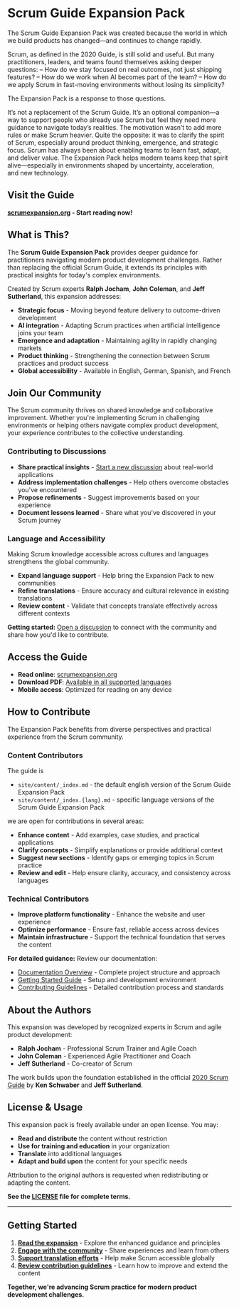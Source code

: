 # Scrum Guide Expansion Pack

The Scrum Guide Expansion Pack was created because the world in which we build products has changed—and continues to change rapidly.

Scrum, as defined in the 2020 Guide, is still solid and useful. But many practitioners, leaders, and teams found themselves asking deeper questions:
– How do we stay focused on real outcomes, not just shipping features?
– How do we work when AI becomes part of the team?
– How do we apply Scrum in fast-moving environments without losing its simplicity?

The Expansion Pack is a response to those questions.

It’s not a replacement of the Scrum Guide. It’s an optional companion—a way to support people who already use Scrum but feel they need more guidance to navigate today’s realities.
The motivation wasn’t to add more rules or make Scrum heavier. Quite the opposite: it was to clarify the spirit of Scrum, especially around product thinking, emergence, and strategic focus.
Scrum has always been about enabling teams to learn fast, adapt, and deliver value. The Expansion Pack helps modern teams keep that spirit alive—especially in environments shaped by uncertainty, acceleration, and new technology.

## Visit the Guide

**[scrumexpansion.org](https://scrumexpansion.org) - Start reading now!**

## What is This?

The **Scrum Guide Expansion Pack** provides deeper guidance for practitioners navigating modern product development challenges. Rather than replacing the official Scrum Guide, it extends its principles with practical insights for today's complex environments.

Created by Scrum experts **Ralph Jocham**, **John Coleman**, and **Jeff Sutherland**, this expansion addresses:

- **Strategic focus** - Moving beyond feature delivery to outcome-driven development
- **AI integration** - Adapting Scrum practices when artificial intelligence joins your team
- **Emergence and adaptation** - Maintaining agility in rapidly changing markets
- **Product thinking** - Strengthening the connection between Scrum practices and product success
- **Global accessibility** - Available in English, German, Spanish, and French

## Join Our Community

The Scrum community thrives on shared knowledge and collaborative improvement. Whether you're implementing Scrum in challenging environments or helping others navigate complex product development, your experience contributes to the collective understanding.

### Contributing to Discussions

- **Share practical insights** - [Start a new discussion](https://github.com/ScrumGuides/ScrumGuide-ExpansionPack/discussions) about real-world applications
- **Address implementation challenges** - Help others overcome obstacles you've encountered
- **Propose refinements** - Suggest improvements based on your experience
- **Document lessons learned** - Share what you've discovered in your Scrum journey

### Language and Accessibility

Making Scrum knowledge accessible across cultures and languages strengthens the global community.

- **Expand language support** - Help bring the Expansion Pack to new communities
- **Refine translations** - Ensure accuracy and cultural relevance in existing translations
- **Review content** - Validate that concepts translate effectively across different contexts

**Getting started:** [Open a discussion](https://github.com/ScrumGuides/ScrumGuide-ExpansionPack/discussions) to connect with the community and share how you'd like to contribute.

## Access the Guide

- **Read online**: [scrumexpansion.org](https://scrumexpansion.org)
- **Download PDF**: [Available in all supported languages](https://scrumexpansion.org/download)
- **Mobile access**: Optimized for reading on any device

## How to Contribute

The Expansion Pack benefits from diverse perspectives and practical experience from the Scrum community.

### Content Contributors

The guide is

- `site/content/_index.md` - the default english version of the Scrum Guide Expansion Pack
- `site/content/_index.{lang}.md` - specific language versions of the Scrum Guide Expansion Pack

we are open for contributions in several areas:

- **Enhance content** - Add examples, case studies, and practical applications
- **Clarify concepts** - Simplify explanations or provide additional context
- **Suggest new sections** - Identify gaps or emerging topics in Scrum practice
- **Review and edit** - Help ensure clarity, accuracy, and consistency across languages

### Technical Contributors

- **Improve platform functionality** - Enhance the website and user experience
- **Optimize performance** - Ensure fast, reliable access across devices
- **Maintain infrastructure** - Support the technical foundation that serves the content

**For detailed guidance:** Review our documentation:

- [Documentation Overview](./docs/README.md) - Complete project structure and approach
- [Getting Started Guide](./docs/getting-started.md) - Setup and development environment
- [Contributing Guidelines](./docs/contributing.md) - Detailed contribution process and standards

## About the Authors

This expansion was developed by recognized experts in Scrum and agile product development:

- **Ralph Jocham** - Professional Scrum Trainer and Agile Coach
- **John Coleman** - Experienced Agile Practitioner and Coach
- **Jeff Sutherland** - Co-creator of Scrum

The work builds upon the foundation established in the official [2020 Scrum Guide](https://scrumguides.org/) by **Ken Schwaber** and **Jeff Sutherland**.

## License & Usage

This expansion pack is freely available under an open license. You may:

- **Read and distribute** the content without restriction
- **Use for training and education** in your organization
- **Translate** into additional languages
- **Adapt and build upon** the content for your specific needs

Attribution to the original authors is requested when redistributing or adapting the content.

**See the [LICENSE](./LICENSE) file for complete terms.**

---

## Getting Started

1. **[Read the expansion](https://scrumexpansion.org)** - Explore the enhanced guidance and principles
2. **[Engage with the community](https://github.com/ScrumGuides/ScrumGuide-ExpansionPack/discussions)** - Share experiences and learn from others
3. **[Support translation efforts](https://github.com/ScrumGuides/ScrumGuide-ExpansionPack/discussions)** - Help make Scrum accessible globally
4. **[Review contribution guidelines](./docs/contributing.md)** - Learn how to improve and extend the content

**Together, we're advancing Scrum practice for modern product development challenges.**
